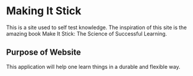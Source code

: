 # Making It Stick

This is a site used to self test knowledge. The inspiration of this site is the amazing book Make It Stick: The Science of Successful Learning.

## Purpose of Website
This application will help one learn things in a durable and flexible way.  
